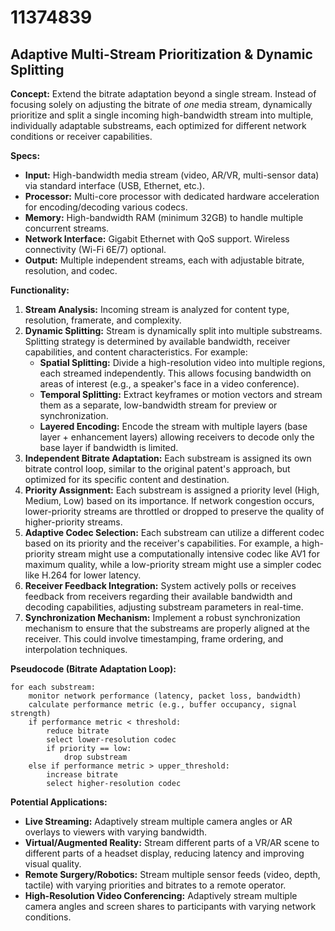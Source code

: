 # 11374839

## Adaptive Multi-Stream Prioritization & Dynamic Splitting

**Concept:** Extend the bitrate adaptation beyond a single stream. Instead of focusing solely on adjusting the bitrate of *one* media stream, dynamically prioritize and split a single incoming high-bandwidth stream into multiple, individually adaptable substreams, each optimized for different network conditions or receiver capabilities.

**Specs:**

*   **Input:** High-bandwidth media stream (video, AR/VR, multi-sensor data) via standard interface (USB, Ethernet, etc.).
*   **Processor:** Multi-core processor with dedicated hardware acceleration for encoding/decoding various codecs.
*   **Memory:** High-bandwidth RAM (minimum 32GB) to handle multiple concurrent streams.
*   **Network Interface:** Gigabit Ethernet with QoS support. Wireless connectivity (Wi-Fi 6E/7) optional.
*   **Output:** Multiple independent streams, each with adjustable bitrate, resolution, and codec.

**Functionality:**

1.  **Stream Analysis:** Incoming stream is analyzed for content type, resolution, framerate, and complexity.
2.  **Dynamic Splitting:** Stream is dynamically split into multiple substreams. Splitting strategy is determined by available bandwidth, receiver capabilities, and content characteristics. For example:
    *   **Spatial Splitting:** Divide a high-resolution video into multiple regions, each streamed independently. This allows focusing bandwidth on areas of interest (e.g., a speaker's face in a video conference).
    *   **Temporal Splitting:** Extract keyframes or motion vectors and stream them as a separate, low-bandwidth stream for preview or synchronization.
    *   **Layered Encoding:** Encode the stream with multiple layers (base layer + enhancement layers) allowing receivers to decode only the base layer if bandwidth is limited.
3.  **Independent Bitrate Adaptation:** Each substream is assigned its own bitrate control loop, similar to the original patent's approach, but optimized for its specific content and destination.
4.  **Priority Assignment:** Each substream is assigned a priority level (High, Medium, Low) based on its importance. If network congestion occurs, lower-priority streams are throttled or dropped to preserve the quality of higher-priority streams.
5.  **Adaptive Codec Selection:** Each substream can utilize a different codec based on its priority and the receiver's capabilities. For example, a high-priority stream might use a computationally intensive codec like AV1 for maximum quality, while a low-priority stream might use a simpler codec like H.264 for lower latency.
6. **Receiver Feedback Integration:** System actively polls or receives feedback from receivers regarding their available bandwidth and decoding capabilities, adjusting substream parameters in real-time.
7. **Synchronization Mechanism:** Implement a robust synchronization mechanism to ensure that the substreams are properly aligned at the receiver. This could involve timestamping, frame ordering, and interpolation techniques.

**Pseudocode (Bitrate Adaptation Loop):**

```
for each substream:
    monitor network performance (latency, packet loss, bandwidth)
    calculate performance metric (e.g., buffer occupancy, signal strength)
    if performance metric < threshold:
        reduce bitrate
        select lower-resolution codec
        if priority == low:
            drop substream
    else if performance metric > upper_threshold:
        increase bitrate
        select higher-resolution codec
```

**Potential Applications:**

*   **Live Streaming:** Adaptively stream multiple camera angles or AR overlays to viewers with varying bandwidth.
*   **Virtual/Augmented Reality:** Stream different parts of a VR/AR scene to different parts of a headset display, reducing latency and improving visual quality.
*   **Remote Surgery/Robotics:** Stream multiple sensor feeds (video, depth, tactile) with varying priorities and bitrates to a remote operator.
*   **High-Resolution Video Conferencing:** Adaptively stream multiple camera angles and screen shares to participants with varying network conditions.